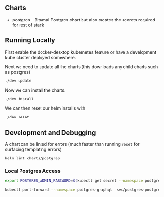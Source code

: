 ## Charts

- postgres - Bitnmai Postgres chart but also creates the secrets required for rest of stack

## Running Locally

First enable the docker-desktop kubernetes feature or have a development kube cluster deployed somewhere.

Next we need to update all the charts (this downloads any child charts such as postgres)

```bash
./dev update
```

Now we can install the charts.

```bash
./dev install
```

We can then reset our helm installs with

```bash
./dev reset
```

## Development and Debugging

A chart can be linted for errors (much faster than running `reset` for surfacing templating errors)

```bash
helm lint charts/postgres
```

### Local Postgres Access

```bash
export POSTGRES_ADMIN_PASSWORD=$(kubectl get secret --namespace postgres-graphql postgres-root-credentials -o jsonpath="{.data.postgresql-password}" | base64 --decode)
```

```bash
kubectl port-forward --namespace postgres-graphql  svc/postgres-postgresql 5432:5432
```
